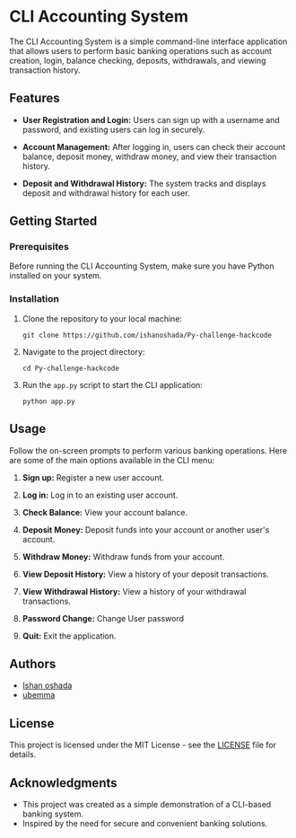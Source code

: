 # CLI Accounting System

The CLI Accounting System is a simple command-line interface application that allows users to perform basic banking operations such as account creation, login, balance checking, deposits, withdrawals, and viewing transaction history.

## Features

- **User Registration and Login:** Users can sign up with a username and password, and existing users can log in securely.

- **Account Management:** After logging in, users can check their account balance, deposit money, withdraw money, and view their transaction history.

- **Deposit and Withdrawal History:** The system tracks and displays deposit and withdrawal history for each user.

## Getting Started

### Prerequisites

Before running the CLI Accounting System, make sure you have Python installed on your system.

### Installation

1. Clone the repository to your local machine:

   ```
   git clone https://github.com/ishanoshada/Py-challenge-hackcode
   ```

2. Navigate to the project directory:

   ```
   cd Py-challenge-hackcode
   ```

3. Run the `app.py` script to start the CLI application:

   ```
   python app.py
   ```

## Usage

Follow the on-screen prompts to perform various banking operations. Here are some of the main options available in the CLI menu:

1. **Sign up:** Register a new user account.

2. **Log in:** Log in to an existing user account.

3. **Check Balance:** View your account balance.

4. **Deposit Money:** Deposit funds into your account or another user's account.

5. **Withdraw Money:** Withdraw funds from your account.

6. **View Deposit History:** View a history of your deposit transactions.

7. **View Withdrawal History:** View a history of your withdrawal transactions.
   
8. **Password Change:** Change User password

9. **Quit:** Exit the application.


## Authors

- [Ishan oshada](https://github.com/ishanoshada)
- [ubemma]()

## License

This project is licensed under the MIT License - see the [LICENSE](LICENSE) file for details.

## Acknowledgments

- This project was created as a simple demonstration of a CLI-based banking system.
- Inspired by the need for secure and convenient banking solutions.

